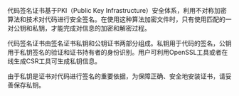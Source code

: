 代码签名证书基于PKI（Public Key Infrastructure）安全体系，利用不对称加密算法和技术对代码进行安全签名。在使用这种算法加密文件时，只有使用匹配的一对公钥和私钥，才能完成对信息的加密和解密过程。  

代码签名证书由签名证书私钥和公钥证书两部分组成。私钥用于代码的签名，公钥用于私钥签名的验证和证书持有者的身份识别。用户可利用OpenSSL工具或者在线生成CSR工具可生成私钥信息。  

由于私钥是证书对代码进行签名的重要依据，为保障正确、安全地安装证书，请妥善保存私钥。

